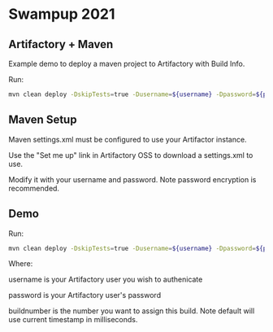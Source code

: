 # Swampup 2021 

## Artifactory + Maven

Example demo to deploy a maven project to Artifactory with Build Info.

Run:

````bash
mvn clean deploy -DskipTests=true -Dusername=${username} -Dpassword=${password} -Dbuildnumber=${buildnumber}
````

## Maven Setup

Maven settings.xml must be configured to use your Artifactor instance.

Use the "Set me up" link in Artifactory OSS to download a settings.xml to use.

Modify it with your username and password. Note password encryption is recommended.

## Demo


Run:

````bash
mvn clean deploy -DskipTests=true -Dusername=${username} -Dpassword=${password} -Dbuildnumber=${buildnumber}
````

Where:

username is your Artifactory user you wish to authenicate

password is your Artifactory user's password

buildnumber is the number you want to assign this build. Note default will use current timestamp in milliseconds.

